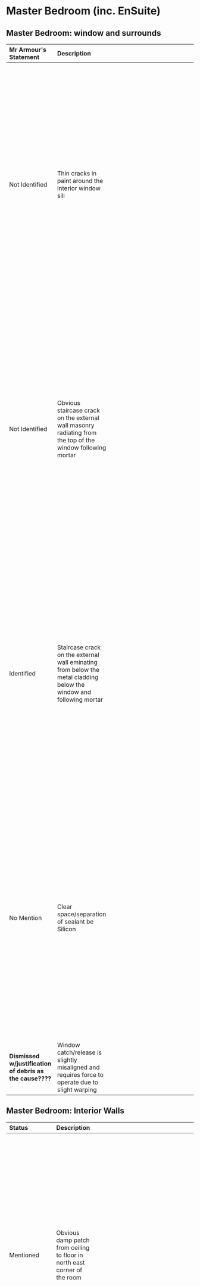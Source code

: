 # Master Bedroom (inc. EnSuite)

## Master Bedroom: window and surrounds

Mr Armour's Statement | Description | Image 
:---  | :---        | ---:
Not Identified | Thin cracks in paint around the interior window sill | <a href="https://drive.google.com/uc?export=view&id=11tYh1Tcu2n1rfVd0s3YLaWImEtlQl9CB"><img src="https://drive.google.com/uc?export=view&id=11tYh1Tcu2n1rfVd0s3YLaWImEtlQl9CB" style="width: 650px; max-width: 20%; height: auto" title="Click to enlarge picture"/>
Not Identified | Obvious staircase crack on the external wall masonry radiating from the top of the window following mortar | <a href="https://drive.google.com/uc?export=view&id=11r-XYf1KMYrrPeCXcn6NVGPVokafbCvj"><img src="https://drive.google.com/uc?export=view&id=11r-XYf1KMYrrPeCXcn6NVGPVokafbCvj" style="width: 650px; max-width: 20%; height: auto" title="Click to enlarge picture"/>
Identified | Staircase crack on the external wall eminating from below the metal cladding below the window and following mortar | <a href="https://drive.google.com/uc?export=view&id=127xJ85SHKH35KiSKmrkIy5wEmqzAjy3T"><img src="https://drive.google.com/uc?export=view&id=127xJ85SHKH35KiSKmrkIy5wEmqzAjy3T" style="width: 650px; max-width: 20%; height: auto" title="Click to enlarge picture"/>
No Mention | Clear space/separation of sealant be Silicon  | <a href="https://drive.google.com/uc?export=view&id=11oXM5xDHmW3VhL_caz35m-B-lHoWVT60"><img src="https://drive.google.com/uc?export=view&id=11oXM5xDHmW3VhL_caz35m-B-lHoWVT60" style="width: 650px; max-width: 20%; height: auto" title="Click to enlarge picture"/>
**Dismissed w/justification of debris as the cause????** | Window catch/release is slightly misaligned and requires force to operate due to slight warping  | -


## Master Bedroom: Interior Walls
Status | Description | Image 
:---   | :---        | ---:
Mentioned | Obvious damp patch from ceiling to floor in north east corner of the room | <a href="https://drive.google.com/uc?export=view&id=127Czi0R_99uuuwMueROnDGye2GuJ68tB"><img src="https://drive.google.com/uc?export=view&id=127Czi0R_99uuuwMueROnDGye2GuJ68tB" style="width: 650px; max-width: 20%; height: auto" title="Click to enlarge picture"/>
Omitted | Ragged horizontal crack avove skirting board on eastern wall in north east corner | <a href="https://drive.google.com/uc?export=view&id=141VGhAlP2VnGLf9EQ78mu15ytpMhrd3S"><img src="https://drive.google.com/uc?export=view&id=141VGhAlP2VnGLf9EQ78mu15ytpMhrd3S" style="width: 650px; max-width: 20%; height: auto" title="Click to enlarge picture"/>
**Identified????** | On the ceiling we noted 2 hairline cracks which tracked the joints of plasterboard sheets.













## Mr Donaldson's

It is worth starting this section by contrasting Mr Donald’s Inspection report of 3<sup>rd</sup> June 2021 with Mr Armour’s account which took place later that same year.  Mr Donald’s Report states:-

>*“In the front facing master bedroom suite <ins>the movement has been of sufficient magnitude as to disturb the adjustment of the doors to both the room and its en suite</ins> with the result that they do not satisfactorily close.*<br/><br/>
*<ins>Similarly windows require adjustment to freely function</ins> where previously (that is before the extensive vibration disturbance) that was not reported to be a problem.”*

Mr Armour’s Inspection report states:-

>*“The window opens out to the front of the building and is said to be difficult to open, allegation is that this has occurred due to movement of the building.  We tested the window and did find it to be stiff although there was evidence of debris within the internal frame, that could be the actual cause.*<br/>*<ins>An inspection of the window return, corresponding external blockwork and internal plasterboard identified no cracks or movement in the building.</ins>”*

- Although internal cracking under the window ledge was pointed out to Mr Armour on his visit it was not included in his Inspection Report.
- Since his visit, cracking has appeared on the outside of the building
- Mr Armour’s report omits two cracks in the bottom corner of the wall which has the water stain.  Although he indicates that the moisture did not register dampness, water staining is clearly visible in the photograph provided.  In addition the Factor has written to all tenants regarding a possible movement of the roof which has already led to repairs and the Factor is currently:-
  >*“In the process of obtaining estimates in relation to a survey of the building fabric, following concerns raised by owners regarding structural integrity.  These concerns relate to heavy duty Tram works over several years and I understand owners have contacted Edinburgh Council directly.*<br/>- Letter dated 31st January 2022 (Appendix????)

